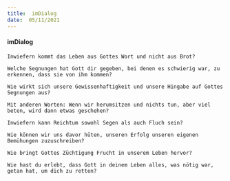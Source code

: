 ```yaml
---
title:  imDialog
date:  05/11/2021
---
```


#### imDialog

`Inwiefern kommt das Leben aus Gottes Wort und nicht aus Brot?`

`Welche Segnungen hat Gott dir gegeben, bei denen es schwierig war, zu erkennen, dass sie von ihm kommen?`

`Wie wirkt sich unsere Gewissenhaftigkeit und unsere Hingabe auf Gottes Segnungen aus? `

`Mit anderen Worten: Wenn wir herumsitzen und nichts tun, aber viel beten, wird dann etwas geschehen?`

`Inwiefern kann Reichtum sowohl Segen als auch Fluch sein?`

`Wie können wir uns davor hüten, unseren Erfolg unseren eigenen Bemühungen zuzuschreiben?`

`Wie bringt Gottes Züchtigung Frucht in unserem Leben hervor?`

`Wie hast du erlebt, dass Gott in deinem Leben alles, was nötig war, getan hat, um dich zu retten?`
